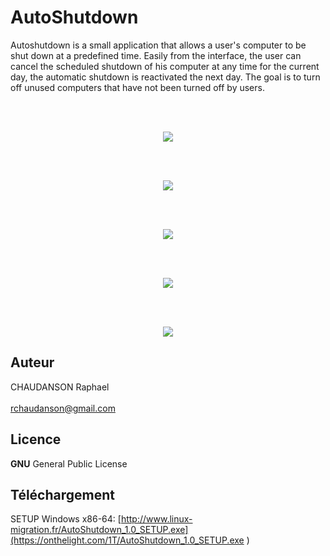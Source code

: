 
# AutoShutdown
Autoshutdown is a small application that allows a user's computer to be shut down at a predefined time. Easily from the interface, the user can cancel the scheduled shutdown of his computer at any time for the current day, the automatic shutdown is reactivated the next day. The goal is to turn off unused computers that have not been turned off by users.


<br><br>
<p align="center">
  <img src="http://www.linux-migration.fr/Home1b.jpg" />
</p>
<br><br>
<p align="center">
  <img src="http://www.linux-migration.fr/Home2b.jpg" />
</p>
<br><br>
<p align="center">
  <img src="http://www.linux-migration.fr/Home3b.jpg" />
</p>
<br><br>
<p align="center">
  <img src="http://www.linux-migration.fr/Home4b.jpg" />
</p>
<br><br>
<p align="center">
  <img src="http://www.linux-migration.fr/Home5b.jpg" />
</p>


## Auteur
CHAUDANSON Raphael<br><br>
rchaudanson@gmail.com

## Licence

**GNU** General Public License

## Téléchargement
SETUP Windows x86-64: [http://www.linux-migration.fr/AutoShutdown_1.0_SETUP.exe](https://onthelight.com/1T/AutoShutdown_1.0_SETUP.exe
)

